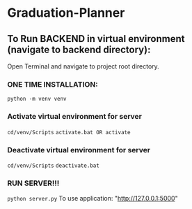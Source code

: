 # Graduation-Planner

## To Run BACKEND in virtual environment (navigate to backend directory):
Open Terminal and navigate to project root directory.

### ONE TIME INSTALLATION:
```python -m venv venv```

### Activate virtual environment for server
```cd/venv/Scripts```
```activate.bat OR activate```

### Deactivate virtual environment for server
```cd/venv/Scripts```
```deactivate.bat```

### RUN SERVER!!!
```python server.py```
To use application: "http://127.0.0.1:5000"